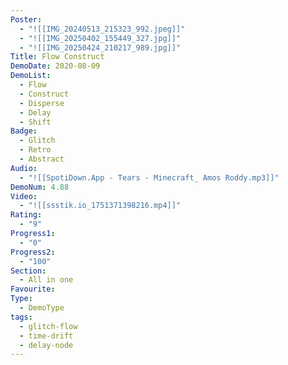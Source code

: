 ```yaml
---
Poster:
  - "![[IMG_20240513_215323_992.jpeg]]"
  - "![[IMG_20250402_155449_327.jpg]]"
  - "![[IMG_20250424_210217_989.jpg]]"
Title: Flow Construct
DemoDate: 2020-08-09
DemoList:
  - Flow
  - Construct
  - Disperse
  - Delay
  - Shift
Badge:
  - Glitch
  - Retro
  - Abstract
Audio:
  - "![[SpotiDown.App - Tears - Minecraft_ Amos Roddy.mp3]]"
DemoNum: 4.88
Video:
  - "![[ssstik.io_1751371398216.mp4]]"
Rating:
  - "9"
Progress1:
  - "0"
Progress2:
  - "100"
Section:
  - All in one
Favourite: 
Type:
  - DemoType
tags:
  - glitch-flow
  - time-drift
  - delay-node
---
```

